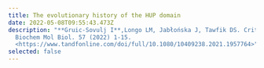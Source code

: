 ```yaml
---
title: The evolutionary history of the HUP domain
date: 2022-05-08T09:55:43.473Z
description: "**Gruic-Sovulj I**,Longo LM, Jabłońska J, Tawfik DS. Crit Rev
  Biochem Mol Biol. 57 (2022) 1-15.
  <https://www.tandfonline.com/doi/full/10.1080/10409238.2021.1957764>"
selected: false
---
```

